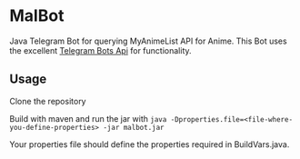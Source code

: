 MalBot
======

Java Telegram Bot for querying MyAnimeList API for Anime. This Bot uses the excellent [Telegram Bots Api](https://github.com/rubenlagus/TelegramBots) for functionality.

Usage 
-----

Clone the repository

Build with maven and run the jar with ```java -Dproperties.file=<file-where-you-define-properties> -jar malbot.jar```

Your properties file should define the properties required in BuildVars.java.

